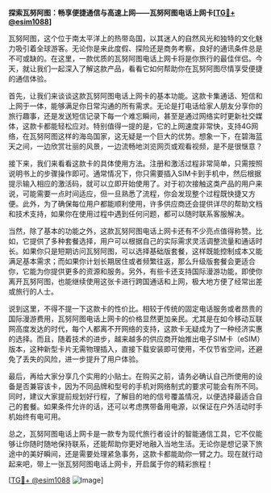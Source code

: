 **探索瓦努阿图：畅享便捷通信与高速上网——瓦努阿图电话上网卡[[TG💪+ @esim1088](https://t.me/s/esim1088)]**

瓦努阿图，这个位于南太平洋上的热带岛国，以其迷人的自然风光和独特的文化魅力吸引着全球游客。无论你是来此度假、探险还是商务考察，良好的通讯条件总是不可或缺的。在这里，一款优质的瓦努阿图电话上网卡将是你旅行的最佳伴侣。今天，就让我们一起深入了解这款产品，看看它如何帮助你在瓦努阿图尽情享受便捷的通信体验。

首先，让我们来谈谈这款瓦努阿图电话上网卡的基本功能。这款卡集通话、短信和上网于一体，能够满足你日常沟通的所有需求。无论是打电话给家人朋友分享你的旅行趣事，还是发送短信记录下每一个难忘瞬间，甚至是通过网络实时更新社交媒体，这款卡都能轻松应对。特别值得一提的是，它的上网速度非常快，支持4G网络，在瓦努阿图这样的海岛国家，这无疑是一个巨大的优势。想象一下，在碧海蓝天之间，一边欣赏壮丽的风景，一边流畅地浏览网页或观看视频，是不是很惬意？

接下来，我们来看看这款卡的具体使用方法。注册和激活过程非常简单，只需按照说明书上的步骤操作即可。通常情况下，你只需要插入SIM卡到手机中，然后根据提示输入相应的激活码，就可以立即开始使用了。对于初次接触这类产品的用户来说，可能需要一点时间适应，但一旦熟悉了流程，你会发现整个过程既快捷又方便。此外，为了确保每位用户都能顺利使用，许多供应商还会提供详尽的帮助文档和技术支持，如果你在使用过程中遇到任何问题，都可以随时联系客服解决。

当然，除了基本的功能之外，这款瓦努阿图电话上网卡还有不少亮点值得称赞。比如，它提供了多种套餐选择，用户可以根据自己的实际需求灵活调整流量和通话时长。如果你只是短期访问瓦努阿图，可以选择基础版套餐，这样既能控制成本又能满足基本需求；而如果你计划长期居住或者频繁往返，那么升级版套餐会更适合你，它能为你提供更多的资源和服务。另外，有些卡还支持国际漫游功能，即使你离开瓦努阿图，也能继续使用这张卡进行跨国通话和上网，极大地方便了经常出差或旅行的人士。

说到这里，不得不提一下这款卡的性价比。相较于传统的固定电话服务或者昂贵的国际漫游费用，瓦努阿图电话上网卡的价格显然更加亲民。尤其是在如今移动互联网高度发达的时代，每个人都离不开网络的支持，这款卡无疑成为了一种经济实惠的选择。而且，随着技术的进步，越来越多的供应商开始推出电子SIM卡（eSIM）版本，这种新型卡片无需物理插入，直接下载安装即可使用，不仅节省空间，还避免了丢失的风险，进一步提升了用户体验。

最后，再给大家分享几个实用的小贴士。在购买之前，请务必确认自己所使用的设备是否兼容该卡，因为不同品牌和型号的手机对网络制式的要求可能会有所不同。同时，建议大家提前规划好行程，了解目的地的信号覆盖情况，以便选择最适合自己的套餐。如果条件允许的话，还可以考虑携带备用电源，以保证在户外活动时手机始终有电可用。

总之，瓦努阿图电话上网卡是一款专为现代旅行者设计的智能通信工具，它不仅能够让你随时随地保持联系，还能帮助你更好地融入当地生活。无论你是想记录下旅途中的美好瞬间，还是需要处理紧急事务，这款卡都能助你一臂之力。现在就行动起来吧，带上一张瓦努阿图电话上网卡，开启属于你的精彩旅程！

[[TG💪+ @esim1088](https://t.me/s/esim1088) ![Image](https://i.postimg.cc/4NQfJmqS/Snipaste-2025-05-13-00-14-12.png)]